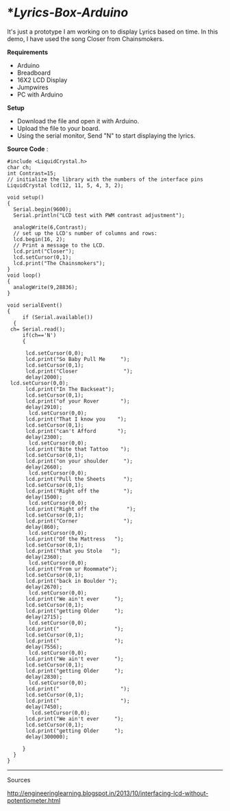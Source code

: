 
# **Lyrics-Box-Arduino*
It's just a prototype I am working on to display Lyrics based on time.
In this demo, I have used the song Closer from Chainsmokers. 

**Requirements**

 - Arduino 
 - Breadboard 
 - 16X2 LCD Display 
 - Jumpwires 
 - PC with Arduino

**Setup** 

 - Download the file and open it with Arduino.  
 - Upload the file to your board. 
 - Using the serial monitor, Send "N" to start displaying the    lyrics.

**Source Code** :
```
#include <LiquidCrystal.h>
char ch;
int Contrast=15;
// initialize the library with the numbers of the interface pins
LiquidCrystal lcd(12, 11, 5, 4, 3, 2);

void setup() 
{
  Serial.begin(9600);
  Serial.println("LCD test with PWM contrast adjustment");
  
  analogWrite(6,Contrast);
  // set up the LCD's number of columns and rows: 
  lcd.begin(16, 2);
  // Print a message to the LCD.
  lcd.print("Closer");
  lcd.setCursor(0,1);
  lcd.print("The Chainsmokers");
}
void loop()
{
  analogWrite(9,28836);
}
  
void serialEvent()
{
     if (Serial.available())
  {
 ch= Serial.read();
     if(ch=='N')
     {

      lcd.setCursor(0,0);
      lcd.print("So Baby Pull Me     ");
      lcd.setCursor(0,1);
      lcd.print("Closer               ");
      delay(2000);
 lcd.setCursor(0,0);
      lcd.print("In The Backseat");
      lcd.setCursor(0,1);
      lcd.print("of your Rover       ");
      delay(2910);
       lcd.setCursor(0,0);
      lcd.print("That I know you    ");
      lcd.setCursor(0,1);
      lcd.print("can't Afford       ");
      delay(2300);
       lcd.setCursor(0,0);
      lcd.print("Bite that Tattoo    ");
      lcd.setCursor(0,1);
      lcd.print("on your shoulder     ");
      delay(2660);
       lcd.setCursor(0,0);
      lcd.print("Pull the Sheets      ");
      lcd.setCursor(0,1);
      lcd.print("Right off the        ");
      delay(1500);
       lcd.setCursor(0,0);
      lcd.print("Right off the         ");
      lcd.setCursor(0,1);
      lcd.print("Corner               ");
      delay(860);
       lcd.setCursor(0,0);
      lcd.print("Of the Mattress   ");
      lcd.setCursor(0,1);
      lcd.print("that you Stole   ");
      delay(2360);
       lcd.setCursor(0,0);
      lcd.print("From ur Roommate");
      lcd.setCursor(0,1);
      lcd.print("back in Boulder ");
      delay(2670);
       lcd.setCursor(0,0);
      lcd.print("We ain't ever     ");
      lcd.setCursor(0,1);
      lcd.print("getting Older     ");
      delay(2715);
       lcd.setCursor(0,0);
      lcd.print("                  ");
      lcd.setCursor(0,1);
      lcd.print("                  ");
      delay(7556);
       lcd.setCursor(0,0);
      lcd.print("We ain't ever     ");
      lcd.setCursor(0,1);
      lcd.print("getting Older     ");
      delay(2830);
       lcd.setCursor(0,0);
      lcd.print("                    ");
      lcd.setCursor(0,1);
      lcd.print("                    ");
      delay(7450);
        lcd.setCursor(0,0);
      lcd.print("We ain't ever     ");
      lcd.setCursor(0,1);
      lcd.print("getting Older     ");
      delay(300000);
      
     }
  }
}
```


----------


Sources 

http://engineeringlearning.blogspot.in/2013/10/interfacing-lcd-without-potentiometer.html
